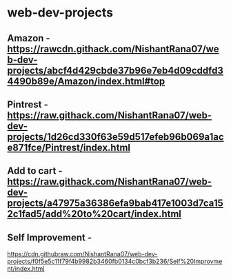 # web-dev-projects

## Amazon - https://rawcdn.githack.com/NishantRana07/web-dev-projects/abcf4d429cbde37b96e7eb4d09cddfd34490b89e/Amazon/index.html#top

## Pintrest - https://raw.githack.com/NishantRana07/web-dev-projects/1d26cd330f63e59d517efeb96b069a1ace871fce/Pintrest/index.html

## Add to cart - https://raw.githack.com/NishantRana07/web-dev-projects/a47975a36386efa9bab417e1003d7ca152c1fad5/add%20to%20cart/index.html

## Self Improvement - 
https://cdn.githubraw.com/NishantRana07/web-dev-projects/f0f5e5c11f79f4b9982b3460fb0134c0bcf3b236/Self%20Improvment/index.html
